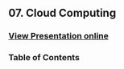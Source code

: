 ## 07. Cloud Computing
### [View Presentation online](https://rawgit.com/TelerikAcademy/Web-Services-and-Cloud/master/07.%20Cloud-Computing/slides/index.html)
### Table of Contents
